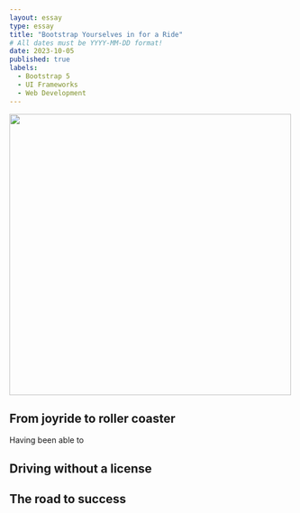 ```yaml
---
layout: essay
type: essay
title: "Bootstrap Yourselves in for a Ride"
# All dates must be YYYY-MM-DD format!
date: 2023-10-05
published: true
labels:
  - Bootstrap 5
  - UI Frameworks
  - Web Development
---
```


<img width="500px" class="rounded float-start pe-4" src="https://cdn.dribbble.com/users/595/screenshots/14417863/bootstrap-new-logo.png">

## From joyride to roller coaster

Having been able to

## Driving without a license



## The road to success


